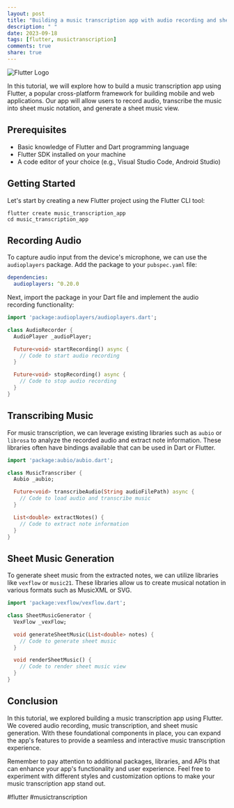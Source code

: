 ```yaml
---
layout: post
title: "Building a music transcription app with audio recording and sheet music generation in Flutter"
description: " "
date: 2023-09-18
tags: [flutter, musictranscription]
comments: true
share: true
---
```


![Flutter Logo](https://flutter.dev/assets/images/shared/brand/flutter/logo/flutter-lockup.png)

In this tutorial, we will explore how to build a music transcription app using Flutter, a popular cross-platform framework for building mobile and web applications. Our app will allow users to record audio, transcribe the music into sheet music notation, and generate a sheet music view.

## Prerequisites
- Basic knowledge of Flutter and Dart programming language
- Flutter SDK installed on your machine
- A code editor of your choice (e.g., Visual Studio Code, Android Studio)

## Getting Started
Let's start by creating a new Flutter project using the Flutter CLI tool:

```shell
flutter create music_transcription_app
cd music_transcription_app
```

## Recording Audio
To capture audio input from the device's microphone, we can use the `audioplayers` package. Add the package to your `pubspec.yaml` file:

```yaml
dependencies:
  audioplayers: ^0.20.0
```

Next, import the package in your Dart file and implement the audio recording functionality:

```dart
import 'package:audioplayers/audioplayers.dart';

class AudioRecorder {
  AudioPlayer _audioPlayer;

  Future<void> startRecording() async {
    // Code to start audio recording
  }

  Future<void> stopRecording() async {
    // Code to stop audio recording
  }
}
```

## Transcribing Music
For music transcription, we can leverage existing libraries such as `aubio` or `librosa` to analyze the recorded audio and extract note information. These libraries often have bindings available that can be used in Dart or Flutter.

```dart
import 'package:aubio/aubio.dart';

class MusicTranscriber {
  Aubio _aubio;

  Future<void> transcribeAudio(String audioFilePath) async {
    // Code to load audio and transcribe music
  }

  List<double> extractNotes() {
    // Code to extract note information
  }
}
```

## Sheet Music Generation
To generate sheet music from the extracted notes, we can utilize libraries like `vexflow` or `music21`. These libraries allow us to create musical notation in various formats such as MusicXML or SVG.

```dart
import 'package:vexflow/vexflow.dart';

class SheetMusicGenerator {
  VexFlow _vexFlow;

  void generateSheetMusic(List<double> notes) {
    // Code to generate sheet music
  }

  void renderSheetMusic() {
    // Code to render sheet music view
  }
}
```

## Conclusion
In this tutorial, we explored building a music transcription app using Flutter. We covered audio recording, music transcription, and sheet music generation. With these foundational components in place, you can expand the app's features to provide a seamless and interactive music transcription experience.

Remember to pay attention to additional packages, libraries, and APIs that can enhance your app's functionality and user experience. Feel free to experiment with different styles and customization options to make your music transcription app stand out.

#flutter #musictranscription